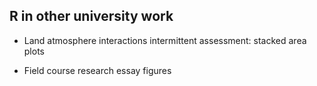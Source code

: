 ## R in other university work

- Land atmosphere interactions intermittent assessment: stacked area plots

- Field course research essay figures 